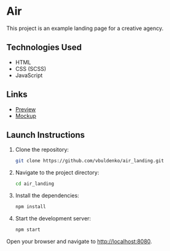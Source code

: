 # Air

This project is an example landing page for a creative agency.

## Technologies Used

- HTML
- CSS (SCSS)
- JavaScript

## Links

- [Preview](https://vbuldenko.github.io/layout_dia/)
- [Mockup](https://www.figma.com/file/7qwsWggv9BAxMi2VPhBuPr/Air-(formerly-Dia)?node-id=9138%3A35)

## Launch Instructions

1. Clone the repository:
   ```bash
   git clone https://github.com/vbuldenko/air_landing.git
   ```
2. Navigate to the project directory:

   ```bash
   cd air_landing
   ```

3. Install the dependencies:

   ```bash
   npm install
   ```

4. Start the development server:

   ```bash
   npm start
   ```

Open your browser and navigate to [http://localhost:8080](http://localhost:8080).
